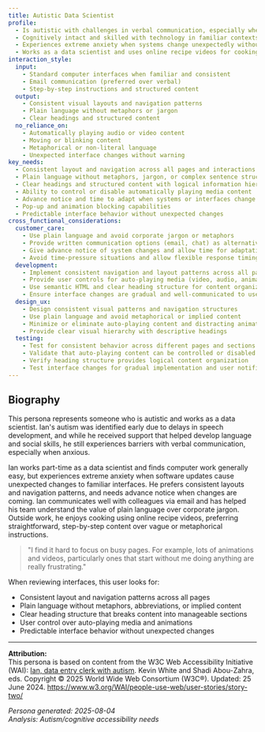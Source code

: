 ```yaml
---
title: Autistic Data Scientist
profile:
  - Is autistic with challenges in verbal communication, especially when experiencing anxiety
  - Cognitively intact and skilled with technology in familiar contexts
  - Experiences extreme anxiety when systems change unexpectedly without warning
  - Works as a data scientist and uses online recipe videos for cooking
interaction_style:
  input:
    - Standard computer interfaces when familiar and consistent
    - Email communication (preferred over verbal)
    - Step-by-step instructions and structured content
  output:
    - Consistent visual layouts and navigation patterns
    - Plain language without metaphors or jargon
    - Clear headings and structured content
  no_reliance_on:
    - Automatically playing audio or video content
    - Moving or blinking content
    - Metaphorical or non-literal language
    - Unexpected interface changes without warning
key_needs:
  - Consistent layout and navigation across all pages and interactions
  - Plain language without metaphors, jargon, or complex sentence structures
  - Clear headings and structured content with logical information hierarchy
  - Ability to control or disable automatically playing media content
  - Advance notice and time to adapt when systems or interfaces change
  - Pop-up and animation blocking capabilities
  - Predictable interface behavior without unexpected changes
cross_functional_considerations:
  customer_care:
    - Use plain language and avoid corporate jargon or metaphors
    - Provide written communication options (email, chat) as alternatives to phone
    - Give advance notice of system changes and allow time for adaptation
    - Avoid time-pressure situations and allow flexible response timing
  development:
    - Implement consistent navigation and layout patterns across all pages
    - Provide user controls for auto-playing media (video, audio, animations)
    - Use semantic HTML and clear heading structure for content organization
    - Ensure interface changes are gradual and well-communicated to users
  design_ux:
    - Design consistent visual patterns and navigation structures
    - Use plain language and avoid metaphorical or implied content
    - Minimize or eliminate auto-playing content and distracting animations
    - Provide clear visual hierarchy with descriptive headings
  testing:
    - Test for consistent behavior across different pages and sections
    - Validate that auto-playing content can be controlled or disabled
    - Verify heading structure provides logical content organization
    - Test interface changes for gradual implementation and user notification
---
```


## Biography

This persona represents someone who is autistic and works as a data scientist. Ian's autism was identified early due to delays in speech development, and while he received support that helped develop language and social skills, he still experiences barriers with verbal communication, especially when anxious.

Ian works part-time as a data scientist and finds computer work generally easy, but experiences extreme anxiety when software updates cause unexpected changes to familiar interfaces. He prefers consistent layouts and navigation patterns, and needs advance notice when changes are coming. Ian communicates well with colleagues via email and has helped his team understand the value of plain language over corporate jargon. Outside work, he enjoys cooking using online recipe videos, preferring straightforward, step-by-step content over vague or metaphorical instructions.

> "I find it hard to focus on busy pages. For example, lots of animations and videos, particularly ones that start without me doing anything are really frustrating."

When reviewing interfaces, this user looks for:
- Consistent layout and navigation patterns across all pages
- Plain language without metaphors, abbreviations, or implied content
- Clear heading structure that breaks content into manageable sections
- User control over auto-playing media and animations
- Predictable interface behavior without unexpected changes

---

**Attribution:**  
This persona is based on content from the W3C Web Accessibility Initiative (WAI): [Ian, data entry clerk with autism](https://www.w3.org/WAI/people-use-web/user-stories/story-two/). Kevin White and Shadi Abou-Zahra, eds. Copyright © 2025 World Wide Web Consortium (W3C®). Updated: 25 June 2024. https://www.w3.org/WAI/people-use-web/user-stories/story-two/

*Persona generated: 2025-08-04*  
*Analysis: Autism/cognitive accessibility needs*
